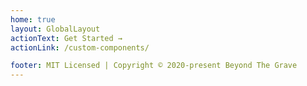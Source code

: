 ```yaml
---
home: true
layout: GlobalLayout
actionText: Get Started →
actionLink: /custom-components/

footer: MIT Licensed | Copyright © 2020-present Beyond The Grave
---
```


<ToggleDarkMode/>
